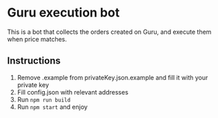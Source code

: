 # Guru execution bot

This is a bot that collects the orders created on Guru, and execute them when price matches.

## Instructions

1. Remove .example from privateKey.json.example and fill it with your private key
2. Fill config.json with relevant addresses
3. Run `npm run build`
4. Run `npm start` and enjoy
